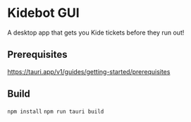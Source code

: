 # Kidebot GUI

A desktop app that gets you Kide tickets before they run out!

## Prerequisites

https://tauri.app/v1/guides/getting-started/prerequisites

## Build

`npm install`
`npm run tauri build`
